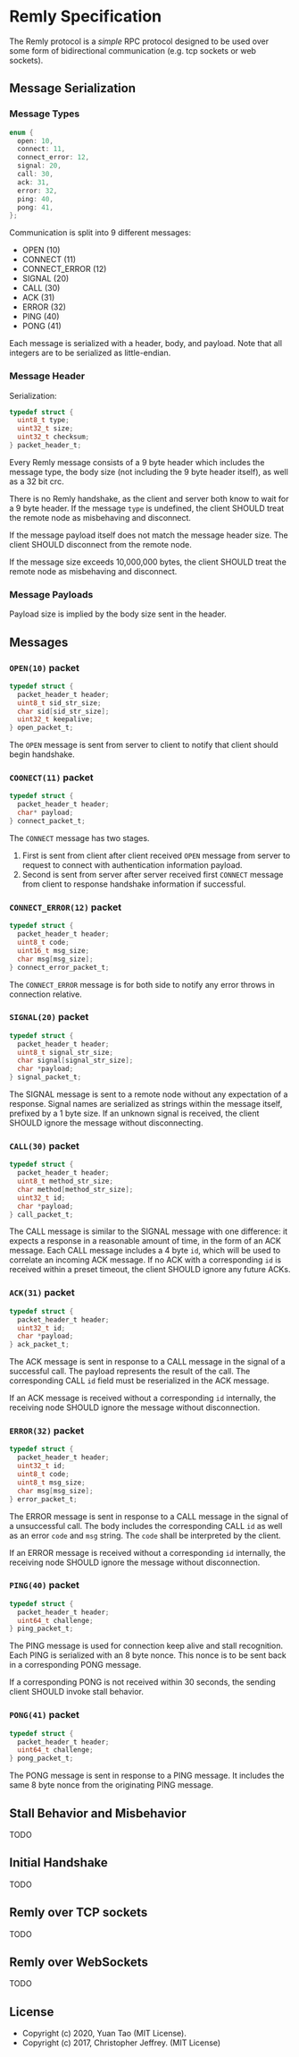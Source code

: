 # Remly Specification

The Remly protocol is a _simple_ RPC protocol designed to be used over some form of bidirectional communication (e.g.
tcp sockets or web sockets).

## Message Serialization

### Message Types

```c
enum {
  open: 10,
  connect: 11,
  connect_error: 12,
  signal: 20,
  call: 30,
  ack: 31,
  error: 32,
  ping: 40,
  pong: 41,
};
```

Communication is split into 9 different messages:

- OPEN (10)
- CONNECT (11)
- CONNECT_ERROR (12)
- SIGNAL (20)
- CALL (30)
- ACK (31)
- ERROR (32)
- PING (40)
- PONG (41)

Each message is serialized with a header, body, and payload. Note that all integers are to be serialized as
little-endian.

### Message Header

Serialization:

```c
typedef struct {
  uint8_t type;
  uint32_t size;
  uint32_t checksum;
} packet_header_t;
```

Every Remly message consists of a 9 byte header which includes the message type, the body size (not including the 9 byte
header itself), as well as a 32 bit crc.

There is no Remly handshake, as the client and server both know to wait for a 9 byte header. If the message `type` is
undefined, the client SHOULD treat the remote node as misbehaving and disconnect.

If the message payload itself does not match the message header size. The client SHOULD disconnect from the remote node.

If the message size exceeds 10,000,000 bytes, the client SHOULD treat the remote node as misbehaving and disconnect.

### Message Payloads

Payload size is implied by the body size sent in the header.

## Messages

### `OPEN(10)` packet

```c
typedef struct {
  packet_header_t header;
  uint8_t sid_str_size;
  char sid[sid_str_size];
  uint32_t keepalive;
} open_packet_t;
```

The `OPEN` message is sent from server to client to notify that client should begin handshake.

### `COONECT(11)` packet

```c
typedef struct {
  packet_header_t header;
  char* payload;
} connect_packet_t;
```

The `CONNECT` message has two stages.

1. First is sent from client after client received `OPEN` message from server to request to connect with authentication
   information payload.
2. Second is sent from server after server received first `CONNECT` message from client to response handshake
   information if successful.

### `CONNECT_ERROR(12)` packet

```c
typedef struct {
  packet_header_t header;
  uint8_t code;
  uint16_t msg_size;
  char msg[msg_size];
} connect_error_packet_t;
```

The `CONNECT_ERROR` message is for both side to notify any error throws in connection relative.

### `SIGNAL(20)` packet

```c
typedef struct {
  packet_header_t header;
  uint8_t signal_str_size;
  char signal[signal_str_size];
  char *payload;
} signal_packet_t;
```

The SIGNAL message is sent to a remote node without any expectation of a response. Signal names are serialized as
strings within the message itself, prefixed by a 1 byte size. If an unknown signal is received, the client SHOULD ignore
the message without disconnecting.

### `CALL(30)` packet

```c
typedef struct {
  packet_header_t header;
  uint8_t method_str_size;
  char method[method_str_size];
  uint32_t id;
  char *payload;
} call_packet_t;
```

The CALL message is similar to the SIGNAL message with one difference: it expects a response in a reasonable amount of
time, in the form of an ACK message. Each CALL message includes a 4 byte `id`, which will be used to correlate an
incoming ACK message. If no ACK with a corresponding `id` is received within a preset timeout, the client SHOULD ignore
any future ACKs.

### `ACK(31)` packet

```c
typedef struct {
  packet_header_t header;
  uint32_t id;
  char *payload;
} ack_packet_t;
```

The ACK message is sent in response to a CALL message in the signal of a successful call. The payload represents the
result of the call. The corresponding CALL `id` field must be reserialized in the ACK message.

If an ACK message is received without a corresponding `id` internally, the receiving node SHOULD ignore the message
without disconnection.

### `ERROR(32)` packet

```c
typedef struct {
  packet_header_t header;
  uint32_t id;
  uint8_t code;
  uint8_t msg_size;
  char msg[msg_size];
} error_packet_t;
```

The ERROR message is sent in response to a CALL message in the signal of a unsuccessful call. The body includes the
corresponding CALL `id` as well as an error `code` and `msg` string. The `code` shall be interpreted by the client.

If an ERROR message is received without a corresponding `id` internally, the receiving node SHOULD ignore the message
without disconnection.

### `PING(40)` packet

```c
typedef struct {
  packet_header_t header;
  uint64_t challenge;
} ping_packet_t;
```

The PING message is used for connection keep alive and stall recognition. Each PING is serialized with an 8 byte nonce.
This nonce is to be sent back in a corresponding PONG message.

If a corresponding PONG is not received within 30 seconds, the sending client SHOULD invoke stall behavior.

### `PONG(41)` packet

```c
typedef struct {
  packet_header_t header;
  uint64_t challenge;
} pong_packet_t;
```

The PONG message is sent in response to a PING message. It includes the same 8 byte nonce from the originating PING
message.

## Stall Behavior and Misbehavior

TODO

## Initial Handshake

TODO

## Remly over TCP sockets

TODO

## Remly over WebSockets

TODO

## License

- Copyright (c) 2020, Yuan Tao (MIT License).
- Copyright (c) 2017, Christopher Jeffrey. (MIT License)
